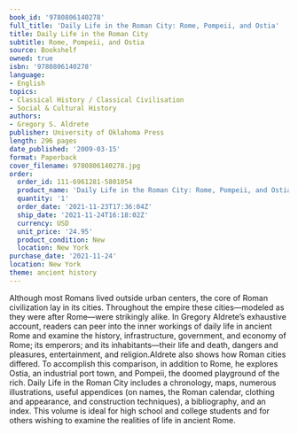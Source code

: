 ```yaml
---
book_id: '9780806140278'
full_title: 'Daily Life in the Roman City: Rome, Pompeii, and Ostia'
title: Daily Life in the Roman City
subtitle: Rome, Pompeii, and Ostia
source: Bookshelf
owned: true
isbn: '9780806140278'
language:
- English
topics:
- Classical History / Classical Civilisation
- Social & Cultural History
authors:
- Gregory S. Aldrete
publisher: University of Oklahoma Press
length: 296 pages
date_published: '2009-03-15'
format: Paperback
cover_filename: 9780806140278.jpg
order:
  order_id: 111-6961281-5801054
  product_name: 'Daily Life in the Roman City: Rome, Pompeii, and Ostia'
  quantity: '1'
  order_date: '2021-11-23T17:36:04Z'
  ship_date: '2021-11-24T16:18:02Z'
  currency: USD
  unit_price: '24.95'
  product_condition: New
  location: New York
purchase_date: '2021-11-24'
location: New York
theme: ancient history
---
```

Although most Romans lived outside urban centers, the core of Roman civilization lay in its cities. Throughout the empire these cities—modeled as they were after Rome—were strikingly alike. In Gregory Aldrete’s exhaustive account, readers can peer into the inner workings of daily life in ancient Rome and examine the history, infrastructure, government, and economy of Rome; its emperors; and its inhabitants—their life and death, dangers and pleasures, entertainment, and religion.Aldrete also shows how Roman cities differed. To accomplish this comparison, in addition to Rome, he explores Ostia, an industrial port town, and Pompeii, the doomed playground of the rich. Daily Life in the Roman City includes a chronology, maps, numerous illustrations, useful appendices (on names, the Roman calendar, clothing and appearance, and construction techniques), a bibliography, and an index.
This volume is ideal for high school and college students and for others wishing to examine the realities of life in ancient Rome.
